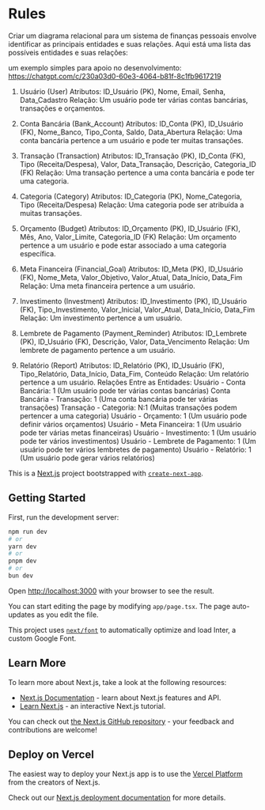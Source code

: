 # Rules
Criar um diagrama relacional para um sistema de finanças pessoais envolve identificar as principais entidades e suas relações. Aqui está uma lista das possíveis entidades e suas relações:

um exemplo simples para apoio no desenvolvimento: https://chatgpt.com/c/230a03d0-60e3-4064-b81f-8c1fb9617219

1. Usuário (User)
Atributos: ID_Usuário (PK), Nome, Email, Senha, Data_Cadastro
Relação: Um usuário pode ter várias contas bancárias, transações e orçamentos.

2. Conta Bancária (Bank_Account)
Atributos: ID_Conta (PK), ID_Usuário (FK), Nome_Banco, Tipo_Conta, Saldo, Data_Abertura
Relação: Uma conta bancária pertence a um usuário e pode ter muitas transações.

3. Transação (Transaction)
Atributos: ID_Transação (PK), ID_Conta (FK), Tipo (Receita/Despesa), Valor, Data_Transação, Descrição, Categoria_ID (FK)
Relação: Uma transação pertence a uma conta bancária e pode ter uma categoria.

4. Categoria (Category)
Atributos: ID_Categoria (PK), Nome_Categoria, Tipo (Receita/Despesa)
Relação: Uma categoria pode ser atribuída a muitas transações.

5. Orçamento (Budget)
Atributos: ID_Orçamento (PK), ID_Usuário (FK), Mês, Ano, Valor_Limite, Categoria_ID (FK)
Relação: Um orçamento pertence a um usuário e pode estar associado a uma categoria específica.

6. Meta Financeira (Financial_Goal)
Atributos: ID_Meta (PK), ID_Usuário (FK), Nome_Meta, Valor_Objetivo, Valor_Atual, Data_Início, Data_Fim
Relação: Uma meta financeira pertence a um usuário.

7. Investimento (Investment)
Atributos: ID_Investimento (PK), ID_Usuário (FK), Tipo_Investimento, Valor_Inicial, Valor_Atual, Data_Início, Data_Fim
Relação: Um investimento pertence a um usuário.

8. Lembrete de Pagamento (Payment_Reminder)
Atributos: ID_Lembrete (PK), ID_Usuário (FK), Descrição, Valor, Data_Vencimento
Relação: Um lembrete de pagamento pertence a um usuário.

9. Relatório (Report)
Atributos: ID_Relatório (PK), ID_Usuário (FK), Tipo_Relatório, Data_Início, Data_Fim, Conteúdo
Relação: Um relatório pertence a um usuário.
Relações Entre as Entidades:
Usuário - Conta Bancária: 1
(Um usuário pode ter várias contas bancárias)
Conta Bancária - Transação: 1
(Uma conta bancária pode ter várias transações)
Transação - Categoria: N:1 (Muitas transações podem pertencer a uma categoria)
Usuário - Orçamento: 1
(Um usuário pode definir vários orçamentos)
Usuário - Meta Financeira: 1
(Um usuário pode ter várias metas financeiras)
Usuário - Investimento: 1
(Um usuário pode ter vários investimentos)
Usuário - Lembrete de Pagamento: 1
(Um usuário pode ter vários lembretes de pagamento)
Usuário - Relatório: 1
(Um usuário pode gerar vários relatórios)

This is a [Next.js](https://nextjs.org/) project bootstrapped with [`create-next-app`](https://github.com/vercel/next.js/tree/canary/packages/create-next-app).

## Getting Started

First, run the development server:

```bash
npm run dev
# or
yarn dev
# or
pnpm dev
# or
bun dev
```

Open [http://localhost:3000](http://localhost:3000) with your browser to see the result.

You can start editing the page by modifying `app/page.tsx`. The page auto-updates as you edit the file.

This project uses [`next/font`](https://nextjs.org/docs/basic-features/font-optimization) to automatically optimize and load Inter, a custom Google Font.

## Learn More

To learn more about Next.js, take a look at the following resources:

- [Next.js Documentation](https://nextjs.org/docs) - learn about Next.js features and API.
- [Learn Next.js](https://nextjs.org/learn) - an interactive Next.js tutorial.

You can check out [the Next.js GitHub repository](https://github.com/vercel/next.js/) - your feedback and contributions are welcome!

## Deploy on Vercel

The easiest way to deploy your Next.js app is to use the [Vercel Platform](https://vercel.com/new?utm_medium=default-template&filter=next.js&utm_source=create-next-app&utm_campaign=create-next-app-readme) from the creators of Next.js.

Check out our [Next.js deployment documentation](https://nextjs.org/docs/deployment) for more details.
